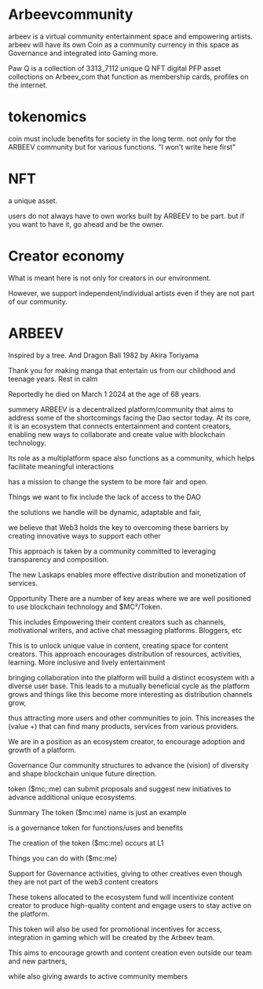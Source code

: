 # Arbeevcommunity
arbeev is a virtual community  entertainment space and empowering artists.  arbeev will have its own Coin as a community currency in this space as Governance and integrated into Gaming more. 

Paw Q is a collection of 3313_7112 unique Q NFT digital PFP asset collections on Arbeev_com that function as membership cards, profiles on the internet.

# tokenomics
coin 
must include benefits for society in the long term.
not only for the ARBEEV community but for various functions. 
"I won't write here first"

# NFT
a unique asset.

users do not always have to own works built by ARBEEV to be part.
but if you want to have it, go ahead and be the owner. 

# Creator economy
What is meant here is not only for creators in our environment. 

However, we support independent/individual artists even if they are not part of our community.

# ARBEEV
Inspired by a tree. 
And Dragon Ball 1982 by Akira Toriyama

Thank you for making manga that entertain us from our childhood and teenage years. Rest in calm

Reportedly he died on March 1 2024 at the age of 68 years.

summery
ARBEEV is a decentralized platform/community that aims to address some of the shortcomings facing the Dao sector today.
At its core, it is an ecosystem that connects entertainment and content creators, enabling new ways to collaborate and create value with blockchain technology.

Its role as a multiplatform space also functions as a community, which helps facilitate meaningful interactions

has a mission to change the system to be more fair and open.

Things we want to fix include the lack of access to the DAO

the solutions we handle will be dynamic, adaptable and fair,

we believe that Web3 holds the key to overcoming these barriers by creating innovative ways to support each other

This approach is taken by a community committed to leveraging transparency and composition.

The new Laskaps enables more effective distribution and monetization of services.

Opportunity
There are a number of key areas where we are well positioned to use blockchain technology and $MC²/Token.

This includes
Empowering their content creators such as channels, motivational writers, and active chat messaging platforms. Bloggers, etc

This is to unlock unique value in content, creating space for content creators. This approach encourages distribution of resources, activities, learning. More inclusive and lively entertainment

bringing collaboration into the platform will build a distinct ecosystem with a diverse user base.
This leads to a mutually beneficial cycle as the platform grows and things like this become more interesting as distribution channels grow,

thus attracting more users and other communities to join.
This increases the (value +) that can find many products, services from various providers.

We are in a position as an ecosystem creator, to encourage adoption and growth of a platform.

Governance
Our community structures to advance the (vision) of diversity and shape blockchain unique future direction.

token ($mc;:me) can submit proposals and suggest new initiatives to advance additional unique ecosystems.

Summary
The token ($mc:me) name is just an example

is a governance token for functions/uses and benefits

The creation of the token ($mc:me) occurs at L1

Things you can do with ($mc:me)

Support for Governance activities, giving to other creatives even though they are not part of the web3 content creators

These tokens allocated to the ecosystem fund will incentivize content creator to produce high-quality content and engage users to stay active on the platform.

This token will also be used for promotional incentives for access, integration in gaming which will be created by the Arbeev team.

This aims to encourage growth and content creation even outside our team and new partners,

while also giving awards to active community members
